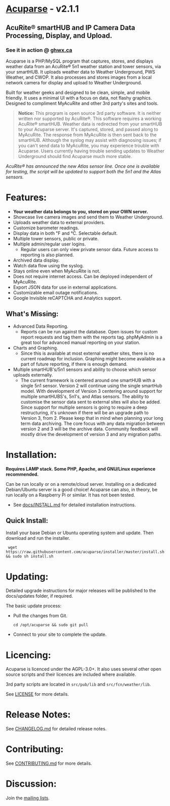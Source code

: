 # [Acuparse](http://www.acuparse.com) - v2.1.1
## AcuRite®‎ smartHUB and IP Camera Data Processing, Display, and Upload.
### See it in action @ [ghwx.ca](http://www.ghwx.ca)

Acuparse is a PHP/MySQL program that captures, stores, and displays weather data from an AcuRite®‎ 5n1 weather station and tower sensors, via your smartHUB. It uploads weather data to Weather Underground, PWS Weather, and CWOP. It also processes and stores images from a local network camera for display and upload to Weather Underground.

Built for weather geeks and designed to be clean, simple, and mobile friendly. It uses a minimal UI with a focus on data, not flashy graphics. Designed to compliment MyAcuRite and other 3rd party's sites and tools. 

> **Notice:** This program is open source 3rd party software. It is neither written nor supported by AcuRite®‎. This software requires a working AcuRite®‎ smartHUB. Weather data is redirected from your smartHUB to your Acuparse server. It's captured, stored, and passed along to MyAcuRite.
The response from MyAcuRite is then sent back to the smartHUB. Although the syslog may assist with diagnosing issues; if you can't send data to MyAcuRite, you may experience trouble with Acuparse.
Users currently having trouble sending updates to Weather Underground should find Acuparse much more stable.

*AcuRite®‎ has announced the new Atlas sensor line. Once one is available for testing, the script will be updated to support both the 5n1 and the Atlas sensors.*

# Features:
* **Your weather data belongs to you, stored on your OWN server.**
* Showcase live camera images and send them to Weather Underground.
* Uploads weather data to external providers.
* Customize barometer readings.
* Display data in both &#8457; and &#8451;. Selectable default.
* Multiple tower sensors, public or private.
* Multiple admin/regular user logins.
    * Regular users can only view private sensor data. Future access to reporting is also planned.
* Archived data display.
* Watch data flow using the syslog.
* Stays online even when MyAcuRite is not.
* Does not require internet access. Can be deployed independent of MyAcuRite.
* Export JSON data for use in external applications.
* Customizable email outage notifications.
* Google Invisible reCAPTCHA and Analytics support.

## What's Missing:
* Advanced Data Reporting.
    * Reports can be run against the database. Open issues for custom report requests and tag them with the reports tag. phpMyAdmin is a great tool for advanced manual reporting on your station.
* Charts and Graphing.
    * Since this is available at most external weather sites, there is no current roadmap for inclusion. Graphing might become available as a part of future reporting, if there is enough demand.
* Multiple smartHUB's/5n1 sensors and ability to choose which sensor uploads externally.
    * The current framework is centered around one smartHUB with a single 5n1 sensor.
    Version 2 will continue using the single smartHub model. With development of Version 3 centering around support for multiple smartHUBS's, 5n1's, and Atlas sensors. 
    The ability to customise the sensor data sent to external sites will also be added. Since support for multiple sensors is going to require a deep restructuring, it's unknown if there will be an upgrade path to Version 3, from 2.
    Please keep that in mind when planning your long term data archiving. The core focus with any data migration between version 2 and 3 will be the archive data. Community feedback will mostly drive the development of version 3 and any migration paths.

# Installation:
**Requires LAMP stack. Some PHP, Apache, and GNU/Linux experience recommended.**

Can be run locally or on a remote/cloud server. Installing on a dedicated Debian/Ubuntu server is a good choice!
Acuparse can also, in theory, be run locally on a Raspberry Pi or similar. It has not been tested.

* See [docs/INSTALL.md](docs/INSTALL.md) for detailed installation instructions.

## Quick Install:
Install your base Debian or Ubuntu operating system and update. Then download and run the installer.

``` wget https://raw.githubusercontent.com/acuparse/installer/master/install.sh && sudo sh install.sh```

# Updating:
Detailed upgrade instructions for major releases will be published to the docs/updates folder, if required.

The basic update process:

* Pull the changes from Git.

    ``` cd /opt/acuparse && sudo git pull ```
* Connect to your site to complete the update.

# Licencing:
Acuparse is licenced under the AGPL-3.0+. It also uses several other open source scripts and their licences are included where available.

3rd party scripts are located in `src/pub/lib` and `src/fcn/weather/lib`.

See [LICENSE](LICENSE) for more details.

# Release Notes:

See [CHANGELOG.md](CHANGELOG.md) for detailed release notes.

# Contributing:

See [CONTRIBUTING.md](CONTRIBUTING.md) for more details.

# Discussion:
Join the [mailing lists](https://lists.acuparse.com).
